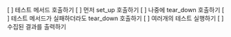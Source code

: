 [ ] 테스트 메서드 호출하기
[ ] 먼저 set_up 호출하기
[ ] 나중에 tear_down 호출하기
[ ] 테스트 메서드가 실패하더라도 tear_down 호출하기
[ ] 여러개의 테스트 실행하기
[ ] 수집된 결과를 출력하기